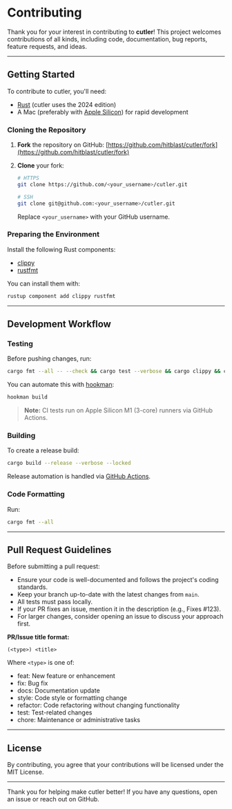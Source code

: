 # Contributing

Thank you for your interest in contributing to **cutler**! This project welcomes contributions of all kinds, including code, documentation, bug reports, feature requests, and ideas.

---

## Getting Started

To contribute to cutler, you'll need:

- [Rust](https://www.rust-lang.org/tools/install) (cutler uses the 2024 edition)
- A Mac (preferably with [Apple Silicon](https://support.apple.com/en-us/HT211814)) for rapid development

### Cloning the Repository

1. **Fork** the repository on GitHub: [https://github.com/hitblast/cutler/fork](https://github.com/hitblast/cutler/fork)
2. **Clone** your fork:

   ```bash
   # HTTPS
   git clone https://github.com/<your_username>/cutler.git

   # SSH
   git clone git@github.com:<your_username>/cutler.git
   ```

   Replace `<your_username>` with your GitHub username.

### Preparing the Environment

Install the following Rust components:

- [clippy](https://github.com/rust-lang/rust-clippy)
- [rustfmt](https://github.com/rust-lang/rustfmt)

You can install them with:

```bash
rustup component add clippy rustfmt
```

---

## Development Workflow

### Testing

Before pushing changes, run:

```bash
cargo fmt --all -- --check && cargo test --verbose && cargo clippy && cargo build
```

You can automate this with [hookman](https://github.com/hitblast/hookman):

```bash
hookman build
```

> **Note:** CI tests run on Apple Silicon M1 (3-core) runners via GitHub Actions.

### Building

To create a release build:

```bash
cargo build --release --verbose --locked
```

Release automation is handled via [GitHub Actions](https://github.com/hitblast/cutler/blob/main/.github/workflows/release.yml).

### Code Formatting

Run:

```bash
cargo fmt --all
```

---

## Pull Request Guidelines

Before submitting a pull request:

- Ensure your code is well-documented and follows the project's coding standards.
- Keep your branch up-to-date with the latest changes from `main`.
- All tests must pass locally.
- If your PR fixes an issue, mention it in the description (e.g., Fixes #123).
- For larger changes, consider opening an issue to discuss your approach first.

**PR/Issue title format:**

```
(<type>) <title>
```

Where `<type>` is one of:

- feat: New feature or enhancement
- fix: Bug fix
- docs: Documentation update
- style: Code style or formatting change
- refactor: Code refactoring without changing functionality
- test: Test-related changes
- chore: Maintenance or administrative tasks

---

## License

By contributing, you agree that your contributions will be licensed under the MIT License.

---

Thank you for helping make cutler better! If you have any questions, open an issue or reach out on GitHub.
